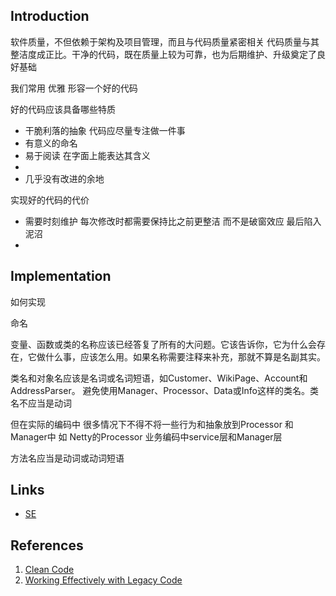 ## Introduction

软件质量，不但依赖于架构及项目管理，而且与代码质量紧密相关
代码质量与其整洁度成正比。干净的代码，既在质量上较为可靠，也为后期维护、升级奠定了良好基础

我们常用 优雅 形容一个好的代码

好的代码应该具备哪些特质

- 干脆利落的抽象 代码应尽量专注做一件事
- 有意义的命名
- 易于阅读 在字面上能表达其含义
-
- 几乎没有改进的余地

实现好的代码的代价

- 需要时刻维护 每次修改时都需要保持比之前更整洁 而不是破窗效应 最后陷入泥沼
-

## Implementation

如何实现

命名

变量、函数或类的名称应该已经答复了所有的大问题。它该告诉你，它为什么会存在，它做什么事，应该怎么用。如果名称需要注释来补充，那就不算是名副其实。

类名和对象名应该是名词或名词短语，如Customer、WikiPage、Account和AddressParser。
避免使用Manager、Processor、Data或Info这样的类名。类名不应当是动词

但在实际的编码中 很多情况下不得不将一些行为和抽象放到Processor 和 Manager中 如 Netty的Processor 业务编码中service层和Manager层

方法名应当是动词或动词短语





## Links

- [SE](/docs/CS/SE/Basic.md)

## References

1. [Clean Code]()
2. [Working Effectively with Legacy Code]()
